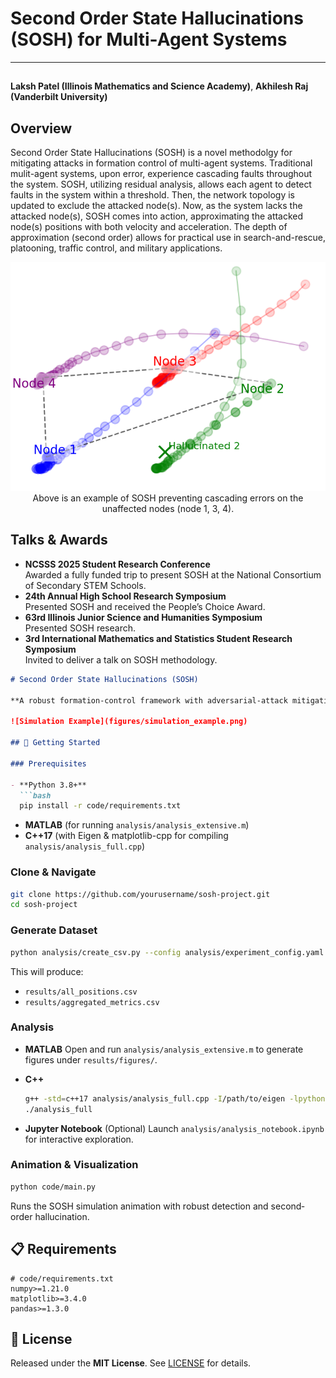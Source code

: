 # Second Order State Hallucinations (SOSH) for Multi-Agent Systems
---

## 
**Laksh Patel (Illinois Mathematics and Science Academy)**, **Akhilesh Raj (Vanderbilt University)**
## Overview

Second Order State Hallucinations (SOSH) is a novel methodolgy for mitigating attacks in formation control of multi-agent systems. Traditional mulit-agent systems, upon error, experience cascading faults throughout the system. SOSH, utilizing residual analysis, allows each agent to detect faults in the system within a threshold. Then, the network topology is updated to exclude the attacked node(s). Now, as the system lacks the attacked node(s), SOSH comes into action, approximating the attacked node(s) positions with both velocity and acceleration. The depth of approximation (second order) allows for practical use in search-and-rescue, platooning, traffic control, and  military applications.

<div align="center">
  <img src="figures/SOSH" alt="Simulation Example" />
</div>
<div align="center">
  Above is an example of SOSH preventing cascading errors on the unaffected nodes (node 1, 3, 4). 
</div>

## Talks & Awards
- **NCSSS 2025 Student Research Conference**  
  Awarded a fully funded trip to present SOSH at the National Consortium of Secondary STEM Schools.
- **24th Annual High School Research Symposium**  
  Presented SOSH and received the People’s Choice Award.
- **63rd Illinois Junior Science and Humanities Symposium**  
  Presented SOSH research.
- **3rd International Mathematics and Statistics Student Research Symposium**  
  Invited to deliver a talk on SOSH methodology.
  
````markdown
# Second Order State Hallucinations (SOSH)

**A robust formation‐control framework with adversarial‐attack mitigation via second‐order hallucinations.**

![Simulation Example](figures/simulation_example.png)

## 🚀 Getting Started

### Prerequisites

- **Python 3.8+**  
  ```bash
  pip install -r code/requirements.txt
````

* **MATLAB** (for running `analysis/analysis_extensive.m`)
* **C++17** (with Eigen & matplotlib-cpp for compiling `analysis/analysis_full.cpp`)

### Clone & Navigate

```bash
git clone https://github.com/yourusername/sosh-project.git
cd sosh-project
```

### Generate Dataset

```bash
python analysis/create_csv.py --config analysis/experiment_config.yaml
```

This will produce:

* `results/all_positions.csv`
* `results/aggregated_metrics.csv`

### Analysis

* **MATLAB**
  Open and run `analysis/analysis_extensive.m` to generate figures under `results/figures/`.

* **C++**

  ```bash
  g++ -std=c++17 analysis/analysis_full.cpp -I/path/to/eigen -lpython3.x -o analysis_full
  ./analysis_full
  ```

* **Jupyter Notebook**
  (Optional) Launch `analysis/analysis_notebook.ipynb` for interactive exploration.

### Animation & Visualization

```bash
python code/main.py
```

Runs the SOSH simulation animation with robust detection and second‐order hallucination.

## 📋 Requirements

```text
# code/requirements.txt
numpy>=1.21.0
matplotlib>=3.4.0
pandas>=1.3.0
```

## 📄 License

Released under the **MIT License**. See [LICENSE](LICENSE) for details.

```
```
